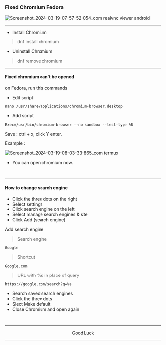 ### Fixed Chromium Fedora
![Screenshot_2024-03-19-07-57-52-054_com realvnc viewer android](https://github.com/wahasa/Fedora/assets/69626847/42d79753-32ff-4cc5-b520-e3fce3cfa97f)

---
* Install Chromium
> dnf install chromium

* Uninstall Chromium
> dnf remove chromium

---
#### Fixed chromium can't be opened
on Fedora, run this commands

* Edit script
```
nano /usr/share/applications/chromium-browser.desktop
```

* Add script
```
Exec=/usr/bin/chromium-browser --no sandbox --test-type %U
```

Save : ctrl + x, click Y enter.

Example :

![Screenshot_2024-03-19-08-03-33-865_com termux](https://github.com/wahasa/Fedora/assets/69626847/8f0794b1-d40f-4e3e-bbdf-a31075ba6c02)

* You can open chromium now.
</br>

---
#### How to change search engine

* Click the three dots on the right
* Select settings
* Click search engine on the left
* Select manage search engines & site
* Click Add (search engine)

Add search engine
> Search engine
```
Google
```

> Shortcut
```
Google.com
```

> URL with %s in place of query
```
https://google.com/search?q=%s
```

* Search saved search engines
* Click the three dots
* Slect Make default
* Close Chromium and open again
</br>

---
<p align="center">Good Luck</p>

---
